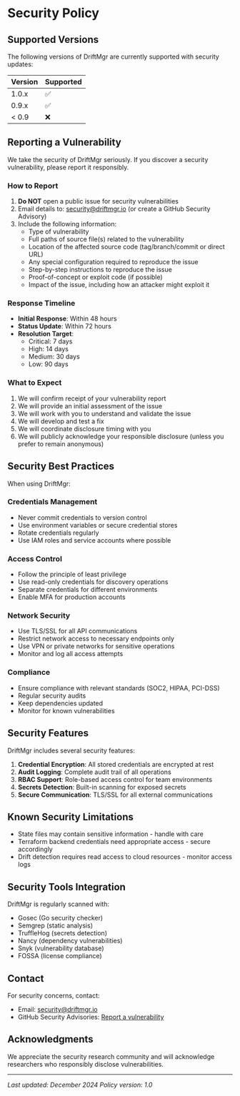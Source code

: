 # Security Policy

## Supported Versions

The following versions of DriftMgr are currently supported with security updates:

| Version | Supported          |
| ------- | ------------------ |
| 1.0.x   | :white_check_mark: |
| 0.9.x   | :white_check_mark: |
| < 0.9   | :x:                |

## Reporting a Vulnerability

We take the security of DriftMgr seriously. If you discover a security vulnerability, please report it responsibly.

### How to Report

1. **Do NOT** open a public issue for security vulnerabilities
2. Email details to: security@driftmgr.io (or create a GitHub Security Advisory)
3. Include the following information:
   - Type of vulnerability
   - Full paths of source file(s) related to the vulnerability
   - Location of the affected source code (tag/branch/commit or direct URL)
   - Any special configuration required to reproduce the issue
   - Step-by-step instructions to reproduce the issue
   - Proof-of-concept or exploit code (if possible)
   - Impact of the issue, including how an attacker might exploit it

### Response Timeline

- **Initial Response**: Within 48 hours
- **Status Update**: Within 72 hours
- **Resolution Target**:
  - Critical: 7 days
  - High: 14 days
  - Medium: 30 days
  - Low: 90 days

### What to Expect

1. We will confirm receipt of your vulnerability report
2. We will provide an initial assessment of the issue
3. We will work with you to understand and validate the issue
4. We will develop and test a fix
5. We will coordinate disclosure timing with you
6. We will publicly acknowledge your responsible disclosure (unless you prefer to remain anonymous)

## Security Best Practices

When using DriftMgr:

### Credentials Management
- Never commit credentials to version control
- Use environment variables or secure credential stores
- Rotate credentials regularly
- Use IAM roles and service accounts where possible

### Access Control
- Follow the principle of least privilege
- Use read-only credentials for discovery operations
- Separate credentials for different environments
- Enable MFA for production accounts

### Network Security
- Use TLS/SSL for all API communications
- Restrict network access to necessary endpoints only
- Use VPN or private networks for sensitive operations
- Monitor and log all access attempts

### Compliance
- Ensure compliance with relevant standards (SOC2, HIPAA, PCI-DSS)
- Regular security audits
- Keep dependencies updated
- Monitor for known vulnerabilities

## Security Features

DriftMgr includes several security features:

1. **Credential Encryption**: All stored credentials are encrypted at rest
2. **Audit Logging**: Complete audit trail of all operations
3. **RBAC Support**: Role-based access control for team environments
4. **Secrets Detection**: Built-in scanning for exposed secrets
5. **Secure Communication**: TLS/SSL for all external communications

## Known Security Limitations

- State files may contain sensitive information - handle with care
- Terraform backend credentials need appropriate access - secure accordingly
- Drift detection requires read access to cloud resources - monitor access logs

## Security Tools Integration

DriftMgr is regularly scanned with:
- Gosec (Go security checker)
- Semgrep (static analysis)
- TruffleHog (secrets detection)
- Nancy (dependency vulnerabilities)
- Snyk (vulnerability database)
- FOSSA (license compliance)

## Contact

For security concerns, contact:
- Email: security@driftmgr.io
- GitHub Security Advisories: [Report a vulnerability](https://github.com/catherinevee/driftmgr/security/advisories/new)

## Acknowledgments

We appreciate the security research community and will acknowledge researchers who responsibly disclose vulnerabilities.

---

*Last updated: December 2024*
*Policy version: 1.0*